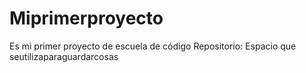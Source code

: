 # Miprimerproyecto
Es mi primer proyecto de escuela de código
Repositorio:
Espacio que seutilizaparaguardarcosas
